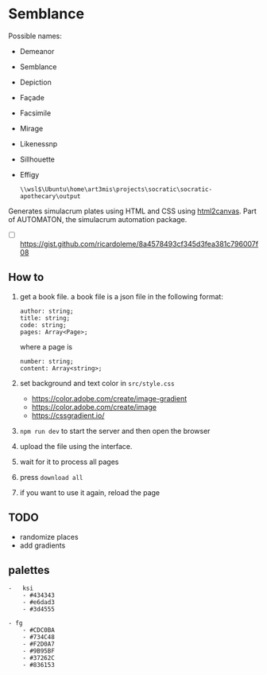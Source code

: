 # Semblance

Possible names:

-   Demeanor
-   Semblance
-   Depiction
-   Façade
-   Facsimile
-   Mirage
-   Likenessnp
-   Sillhouette
-   Effigy

        \\wsl$\Ubuntu\home\art3mis\projects\socratic\socratic-apothecary\output

Generates simulacrum plates using HTML and CSS using [html2canvas](https://html2canvas.hertzen.com/). Part of AUTOMATON, the simulacrum automation package.

-   [ ] https://gist.github.com/ricardoleme/8a4578493cf345d3fea381c796007f08

## How to

1.  get a book file. a book file is a json file in the following format:

        author: string;
        title: string;
        code: string;
        pages: Array<Page>;

    where a page is

        number: string;
        content: Array<string>;

1.  set background and text color in `src/style.css`
    -   https://color.adobe.com/create/image-gradient
    -   https://color.adobe.com/create/image
    -   https://cssgradient.io/
1.  `npm run dev` to start the server and then open the browser
1.  upload the file using the interface.
1.  wait for it to process all pages
1.  press `download all`
1.  if you want to use it again, reload the page

## TODO

-   randomize places
-   add gradients

## palettes

    -   ksi
        - #434343
        - #e6dad3
        - #3d4555

    - fg
        - #CDC0BA
        - #734C48
        - #F2D0A7
        - #9B95BF
        - #37262C
        - #836153
